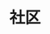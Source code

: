---
title: "社区"
description: "Apache ShenYu社区"
subDesc: "高性能微服务API网关"
sidebar:
  - title: '订阅邮件'
    link: 'subscribe-email'
  - title: '代码规范'
    link: 'code-conduct'
  - title: 'Issue与PR规范'
    link: 'issue-pr'
  - title: 'Contributor指南'
    link: 'contributor'
  - title: 'Committer指南'
    link: 'committer'
  - title: '提名Committer'
    link: 'vote-committer'    
  - title: '开通双因素认证'
    link: '2fa'    
  - title: '签署ICLA'
    link: 'icla'
    
    
# draft: true
---